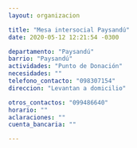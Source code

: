 ```yaml
---
layout: organizacion

title: "Mesa intersocial Paysandú"
date: 2020-05-12 12:21:54 -0300

departamento: "Paysandú"
barrio: "Paysandú"
actividades: "Punto de Donación"
necesidades: ""
telefono_contacto: "098307154"
direccion: "Levantan a domicilio"

otros_contactos: "099486640"
horario: ""
aclaraciones: ""
cuenta_bancaria: ""

---
```

